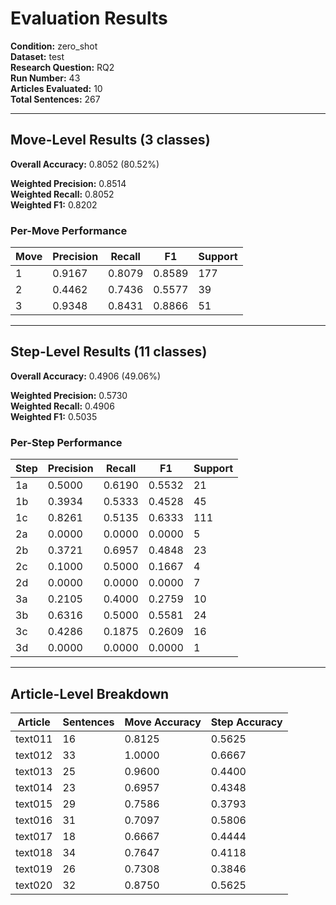 # Evaluation Results

**Condition:** zero_shot  
**Dataset:** test  
**Research Question:** RQ2  
**Run Number:** 43  
**Articles Evaluated:** 10  
**Total Sentences:** 267  

---

## Move-Level Results (3 classes)

**Overall Accuracy:** 0.8052 (80.52%)  

**Weighted Precision:** 0.8514  
**Weighted Recall:** 0.8052  
**Weighted F1:** 0.8202  

### Per-Move Performance

| Move | Precision | Recall | F1 | Support |
|------|-----------|--------|----|---------|
| 1 | 0.9167 | 0.8079 | 0.8589 | 177 |
| 2 | 0.4462 | 0.7436 | 0.5577 | 39 |
| 3 | 0.9348 | 0.8431 | 0.8866 | 51 |

---

## Step-Level Results (11 classes)

**Overall Accuracy:** 0.4906 (49.06%)  

**Weighted Precision:** 0.5730  
**Weighted Recall:** 0.4906  
**Weighted F1:** 0.5035  

### Per-Step Performance

| Step | Precision | Recall | F1 | Support |
|------|-----------|--------|----|---------|
| 1a | 0.5000 | 0.6190 | 0.5532 | 21 |
| 1b | 0.3934 | 0.5333 | 0.4528 | 45 |
| 1c | 0.8261 | 0.5135 | 0.6333 | 111 |
| 2a | 0.0000 | 0.0000 | 0.0000 | 5 |
| 2b | 0.3721 | 0.6957 | 0.4848 | 23 |
| 2c | 0.1000 | 0.5000 | 0.1667 | 4 |
| 2d | 0.0000 | 0.0000 | 0.0000 | 7 |
| 3a | 0.2105 | 0.4000 | 0.2759 | 10 |
| 3b | 0.6316 | 0.5000 | 0.5581 | 24 |
| 3c | 0.4286 | 0.1875 | 0.2609 | 16 |
| 3d | 0.0000 | 0.0000 | 0.0000 | 1 |

---

## Article-Level Breakdown

| Article | Sentences | Move Accuracy | Step Accuracy |
|---------|-----------|---------------|---------------|
| text011 | 16 | 0.8125 | 0.5625 |
| text012 | 33 | 1.0000 | 0.6667 |
| text013 | 25 | 0.9600 | 0.4400 |
| text014 | 23 | 0.6957 | 0.4348 |
| text015 | 29 | 0.7586 | 0.3793 |
| text016 | 31 | 0.7097 | 0.5806 |
| text017 | 18 | 0.6667 | 0.4444 |
| text018 | 34 | 0.7647 | 0.4118 |
| text019 | 26 | 0.7308 | 0.3846 |
| text020 | 32 | 0.8750 | 0.5625 |
